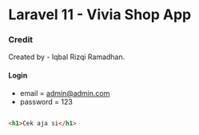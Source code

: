 # Laravel 11 - Vivia Shop App

### Credit

Created by - Iqbal Rizqi Ramadhan.

#### Login

-   email = admin@admin.com
-   password = 123

```html

<h1>Cek aja si</h1>

```
